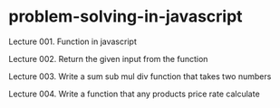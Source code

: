 # problem-solving-in-javascript

Lecture 001. Function in javascript

Lecture 002. Return the given input from the function

Lecture 003. Write a sum sub mul div function that takes two numbers

Lecture 004. Write a function that any products price rate calculate